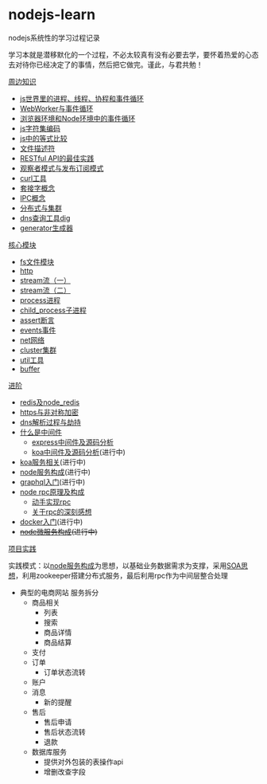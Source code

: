 # nodejs-learn

nodejs系统性的学习过程记录

学习本就是潜移默化的一个过程，不必太较真有没有必要去学，要怀着热爱的心态去对待你已经决定了的事情，然后把它做完。谨此，与君共勉！

[周边知识](./基础概念)

- [js世界里的进程、线程、协程和事件循环](./基础概念/进程和线程.md)
- [WebWorker与事件循环](./基础概念/web_worker.md)
- [浏览器环境和Node环境中的事件循环](./基础概念/eventloop.md)
- [js字符集编码](https://iming.work/detail/5b80acd70b61600062edc375)
- [js中的等式比较](./基础概念/js中的等式比较.md)
- [文件描述符](./基础模块/fd.md)
- [RESTful API的最佳实践](./基础概念/restful_api.md)
- [观察者模式与发布订阅模式](./基础概念/design_patterns_1.md)
- [curl工具](./基础概念/curl.md)
- [套接字概念](./基础概念/socket.md)
- [IPC概念](./基础概念/ipc.md)
- [分布式与集群](./基础概念/集群.md)
- [dns查询工具dig](./基础概念/dig.md)
- [generator生成器](./基础概念/generator.md)

[核心模块](./基础模块)

- [fs文件模块](https://iming.work/detail/5b74dc74808ca40064dcbb79)
- [http](https://iming.work/detail/5b6f9a2f808ca4003c100db2)
- [stream流（一）](./基础模块/stream.md)
- [stream流（二）](./基础模块/stream2.md)
- [process进程](./基础模块/process.md)
- [child_process子进程](./基础模块/child_process.md)
- [assert断言](./基础模块/assert.md)
- [events事件](./基础模块/events.md)
- [net网络](./基础模块/net.md)
- [cluster集群](./基础模块/cluster.md)
- [util工具](./基础模块/util.md)
- [buffer](./基础模块/buffer.md)

[进阶](./进阶)

- [redis及node_redis](./进阶/redis.md)
- [https与非对称加密](./进阶/https.md)
- [dns解析过程与劫持](./进阶/dns.md)
- [什么是中间件](./进阶/middleware.md)
    - [express中间件及源码分析](./进阶/middleware-express.md)
    - [koa中间件及源码分析](./进阶/middleware-koa.md)(进行中)
- [koa服务相关](./进阶/koa.md)(进行中)
- [node服务构成](./进阶/monitor.md)(进行中)
- [graphql入门](./进阶/graphql.md)(进行中)
- [node rpc原理及构成](./进阶/rpc.md)
    - [动手实现rpc](https://github.com/Jmingzi/rpc-demo)
    - [关于rpc的深刻感想](https://github.com/Jmingzi/rpc-demo/blob/master/README.md#%E4%B8%BA%E4%BB%80%E4%B9%88%E8%A6%81%E7%94%A8rpc%E8%80%8C%E4%B8%8D%E6%98%AF%E4%BD%BF%E7%94%A8http)
- [docker入门](./进阶/docker.md)(进行中)
- ~~[node微服务构成](./进阶/small-service.md)(进行中)~~

[项目实践](./项目实践)

  实践模式：以[node服务构成](./进阶/monitor.md)为思想，以基础业务数据需求为支撑，采用[SOA思想](https://www.cnblogs.com/renzhitian/p/6853289.html)，利用zookeeper搭建分布式服务，最后利用rpc作为中间层整合处理

- 典型的电商网站
    服务拆分
    - 商品相关
        - 列表
        - 搜索
        - 商品详情
        - 商品结算
    - 支付
    - 订单
        - 订单状态流转
    - 账户
    - 消息
        - 新的提醒
    - 售后
        - 售后申请
        - 售后状态流转
        - 退款
    - 数据库服务
        - 提供对外包装的表操作api
        - 增删改查字段

